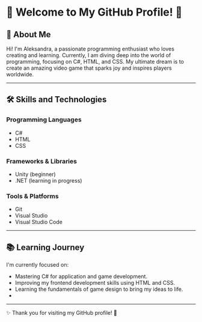 # 🌟 Welcome to My GitHub Profile! 🌟

## 👋 About Me

Hi! I'm Aleksandra, a passionate programming enthusiast who loves creating and learning. Currently, I am diving deep into the world of programming, focusing on C#, HTML, and CSS. My ultimate dream is to create an amazing video game that sparks joy and inspires players worldwide.

---

## 🛠️ Skills and Technologies

### Programming Languages

- C#
- HTML
- CSS

### Frameworks & Libraries

- Unity (beginner)
- .NET (learning in progress)

### Tools & Platforms

- Git
- Visual Studio
- Visual Studio Code

---

## 📚 Learning Journey

I'm currently focused on:

- Mastering C# for application and game development.
- Improving my frontend development skills using HTML and CSS.
- Learning the fundamentals of game design to bring my ideas to life.
- 
---

✨ Thank you for visiting my GitHub profile! 🚀
